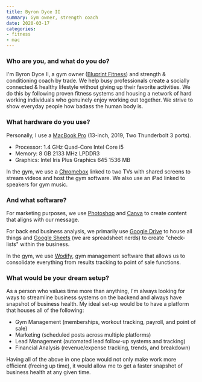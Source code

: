 ```yaml
---
title: Byron Dyce II
summary: Gym owner, strength coach 
date: 2020-03-17
categories:
- fitness
- mac 
---
```


### Who are you, and what do you do?

I'm Byron Dyce II, a gym owner ([Bluprint Fitness](https://bluprintfit.com/ "A gym in Chicago.")) and strength & conditioning coach by trade. We help busy professionals create a socially connected & healthy lifestyle without giving up their favorite activities. We do this by following proven fitness systems and housing a network of hard working individuals who genuinely enjoy working out together. We strive to show everyday people how badass the human body is.

### What hardware do you use?

Personally, I use a [MacBook Pro][macbook-pro] (13-inch, 2019, Two Thunderbolt 3 ports). 

- Processor: 1.4 GHz Quad-Core Intel Core i5
- Memory: 8 GB 2133 MHz LPDDR3
- Graphics: Intel Iris Plus Graphics 645 1536 MB

In the gym, we use a [Chromebox][] linked to two TVs with shared screens to stream videos and host the gym software. We also use an iPad linked to speakers for gym music.

### And what software?

For marketing purposes, we use [Photoshop][] and [Canva][] to create content that aligns with our message.

For back end business analysis, we primarily use [Google Drive][google-drive] to house all things and [Google Sheets][google-sheets] (we are spreadsheet nerds) to create "check-lists" within the business.

In the gym, we use [Wodify][], gym management software that allows us to consolidate everything from results tracking to point of sale functions.

### What would be your dream setup?

As a person who values time more than anything, I'm always looking for ways to streamline business systems on the backend and always have snapshot of business health. My ideal set-up would be to have a platform that houses all of the following:

- Gym Management (memberships, workout tracking, payroll, and point of sale)
- Marketing (scheduled posts across multiple platforms)
- Lead Management (automated lead follow-up systems and tracking)
- Financial Analysis (revenue/expense tracking, trends, and breakdown)

Having all of the above in one place would not only make work more efficient (freeing up time), it would allow me to get a faster snapshot of business health at any given time.

[canva]: http://web.archive.org/web/20221226232811/https://www.canva.com/ "Web-based design software."
[chromebox]: https://en.wikipedia.org/wiki/Chromebox "A small form factor computer running Chrome OS."
[google-drive]: https://drive.google.com/ "A cloud storage service."
[google-sheets]: https://www.google.com/sheets/about/ "Online spreadsheet software."
[macbook-pro]: https://www.apple.com/macbook-pro/ "A laptop."
[photoshop]: https://www.adobe.com/products/photoshop.html "A bitmap image editor."
[wodify]: https://www.wodify.com/ "A gym management service."
